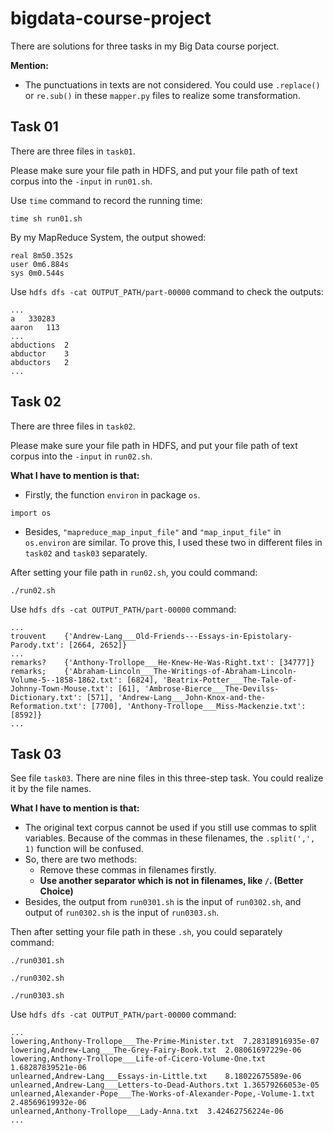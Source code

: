 # bigdata-course-project
There are solutions for three tasks in my Big Data course porject. 

**Mention:**
* The punctuations in texts are not considered. You could use `.replace()` or `re.sub()` in these `mapper.py` files to realize some transformation.

## Task 01
There are three files in `task01`.

Please make sure your file path in HDFS, and put your file path of text corpus into the `-input` in `run01.sh`. 

Use `time` command to record the running time:
```
time sh run01.sh
```
By my MapReduce System, the output showed: 
```
real 8m50.352s
user 0m6.884s
sys 0m0.544s
```
Use `hdfs dfs -cat OUTPUT_PATH/part-00000` command to check the outputs: 
```
...
a	330283
aaron	113
...
abductions	2
abductor	3
abductors	2
...
```

## Task 02
There are three files in `task02`. 

Please make sure your file path in HDFS, and put your file path of text corpus into the `-input` in `run02.sh`.

**What I have to mention is that:**
* Firstly, the function `environ` in package `os`.  
```
import os
```

* Besides, `"mapreduce_map_input_file"` and `"map_input_file"` in `os.environ` are similar. To prove this, I used these two in different files in `task02` and `task03` separately. 

After setting your file path in `run02.sh`, you could command: 
```
./run02.sh
```
Use `hdfs dfs -cat OUTPUT_PATH/part-00000` command: 
```
...
trouvent	{'Andrew-Lang___Old-Friends---Essays-in-Epistolary-Parody.txt': [2664, 2652]}
...
remarks?    {'Anthony-Trollope___He-Knew-He-Was-Right.txt': [34777]}
remarks;    {'Abraham-Lincoln___The-Writings-of-Abraham-Lincoln-Volume-5--1858-1862.txt': [6824], 'Beatrix-Potter___The-Tale-of-Johnny-Town-Mouse.txt': [61], 'Ambrose-Bierce___The-Devilss-Dictionary.txt': [571], 'Andrew-Lang___John-Knox-and-the-Reformation.txt': [7700], 'Anthony-Trollope___Miss-Mackenzie.txt': [8592]}
...
```

## Task 03
See file `task03`. There are nine files in this three-step task. You could realize it by the file names. 

**What I have to mention is that:**
* The original text corpus cannot be used if you still use commas to split variables. Because of the commas in these filenames, the `.split(',', 1)` function will be confused. 
* So, there are two methods: 
    * Remove these commas in filenames firstly. 
    * **Use another separator which is not in filenames, like `/`. (Better Choice)** 
* Besides, the output from `run0301.sh` is the input of `run0302.sh`, and output of `run0302.sh` is the input of `run0303.sh`. 

Then after setting your file path in these `.sh`, you could separately command: 
```
./run0301.sh
```
```
./run0302.sh
```
```
./run0303.sh
```
Use `hdfs dfs -cat OUTPUT_PATH/part-00000` command: 
```
...
lowering,Anthony-Trollope___The-Prime-Minister.txt	7.28318916935e-07
lowering,Andrew-Lang___The-Grey-Fairy-Book.txt	2.08061697229e-06
lowering,Anthony-Trollope___Life-of-Cicero-Volume-One.txt	1.68287839521e-06
unlearned,Andrew-Lang___Essays-in-Little.txt	8.18022675589e-06
unlearned,Andrew-Lang___Letters-to-Dead-Authors.txt	1.36579266053e-05
unlearned,Alexander-Pope___The-Works-of-Alexander-Pope,-Volume-1.txt	2.48569619932e-06
unlearned,Anthony-Trollope___Lady-Anna.txt	3.42462756224e-06
...
```
